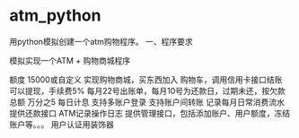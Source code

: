 # atm_python
用python模拟创建一个atm购物程序。
一、程序要求

模拟实现一个ATM + 购物商城程序

额度 15000或自定义
实现购物商城，买东西加入 购物车，调用信用卡接口结账
可以提现，手续费5%
每月22号出账单，每月10号为还款日，过期未还，按欠款总额 万分之5 每日计息
支持多账户登录
支持账户间转账
记录每月日常消费流水
提供还款接口
ATM记录操作日志 
提供管理接口，包括添加账户、用户额度，冻结账户等。。。
用户认证用装饰器
